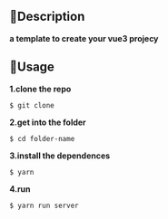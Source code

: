 ## 📄Description
**a template to create your vue3 projecy**


## 🔑Usage

**1.clone the repo**
```shell
$ git clone
```
**2.get into the folder**
```shell
$ cd folder-name
```

**3.install the dependences**
```shell
$ yarn
```
**4.run**
```shell
$ yarn run server
```
      

